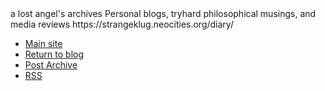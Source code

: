 <zone>
<rss-title>a lost angel's archives</rss-title>
<rss-description>Personal blogs, tryhard philosophical musings, and media reviews</rss-description>
<rss-link>https://strangeklug.neocities.org/diary/</rss-link>

</zone>

+ [Main site](/index.html)
+ [Return to blog](/diary/)
+ [Post Archive](/diary/archive.html)
+ [RSS](/diary/feed.xml)